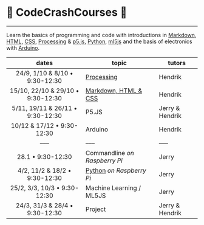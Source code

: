 # :rocket: CodeCrashCourses :new_moon_with_face:
___
Learn the basics of programming and code with introductions in [Markdown](https://en.wikipedia.org/wiki/Markdown), [HTML](https://en.wikipedia.org/wiki/HTML), [CSS](https://en.wikipedia.org/wiki/Cascading_Style_Sheets), [Processing](https://processing.org/) &amp; [p5.js](https://p5js.org/), [Python](https://en.wikipedia.org/wiki/Python_(programming_language)), [ml5js](https://ml5js.org/) and the basis of electronics with [Arduino](https://www.arduino.cc/).



dates | topic | tutors
 :---: | --- | ---
24/9, 1/10 & 8/10 • 9:30-12:30| [Processing](PROCESSING.md) | Hendrik
15/10, 22/10 & 29/10 • 9:30-12:30 | [Markdown, HTML & CSS](MD-HTML-CSS.md) | Hendrik
5/11, 19/11 & 26/11 • 9:30-12:30 | P5.JS | Jerry & Hendrik
10/12 & 17/12 • 9:30-12:30 | Arduino | Hendrik
––– | ––– |–––
 28.1 • 9:30-12:30 |Commandline *on Raspberry Pi* | Jerry 
 4/2, 11/2 & 18/2 • 9:30-12:30 | [Python](Python.md)   *on Raspberry Pi*| Jerry
 25/2, 3/3, 10/3  • 9:30-12:30 | Machine Learning / ML5JS | Jerry
 24/3, 31/3 & 28/4 • 9:30-12:30 | Project | Jerry & Hendrik
